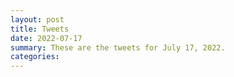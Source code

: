 ```yaml
---
layout: post
title: Tweets
date: 2022-07-17
summary: These are the tweets for July 17, 2022.
categories:
---
```


